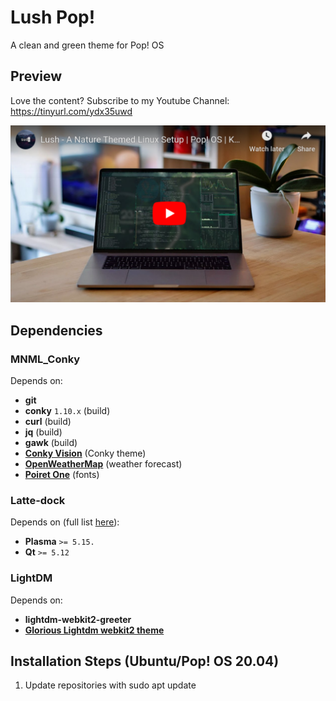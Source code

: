 # Lush Pop!
A clean and green theme for Pop! OS

## Preview
Love the content? Subscribe to my Youtube Channel: https://tinyurl.com/ydx35uwd 

[![Lush - A Nature Themed Linux Setup](https://github.com/VaughnValle/demo/blob/master/LUSH.png)](http://www.youtube.com/watch?v=URae0PTtJXE "")

## Dependencies
### MNML_Conky
Depends on:
* __git__
* __conky__ ```1.10.x``` (build)
* __curl__ (build)
* __jq__ (build)
* __gawk__ (build)
* __[Conky Vision](https://github.com/zagortenay333/conky-Vision)__ (Conky theme)
* __[OpenWeatherMap](http://openweathermap.org)__ (weather forecast) 
* __[Poiret One](https://fonts.google.com/specimen/Poiret+One)__ (fonts)

### Latte-dock
Depends on (full list [here](https://github.com/KDE/latte-dock#requirements)):
* __Plasma__ ```>= 5.15.```
* __Qt__ ```>= 5.12```

### LightDM
Depends on:
* __lightdm-webkit2-greeter__
* __[Glorious Lightdm webkit2 theme](https://github.com/manilarome/lightdm-webkit2-theme-glorious)__

## Installation Steps (Ubuntu/Pop! OS 20.04)
1. Update repositories with 
       sudo apt update
